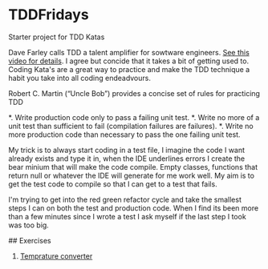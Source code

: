 # TDDFridays

Starter project for TDD Katas

Dave Farley calls TDD a talent amplifier for sowtware engineers. [See this video for details](https://www.youtube.com/watch?app=desktop&v=ln4WnxX-wrw). I agree but concide that it takes a bit of getting used to. Coding Kata's are a great way to practice and make the TDD technique a habit you take into all coding endeadvours. 

Robert C. Martin (“Uncle Bob”) provides a concise set of rules for practicing TDD

*. Write production code only to pass a failing unit test.
*. Write no more of a unit test than sufficient to fail (compilation failures are failures).
*. Write no more production code than necessary to pass the one failing unit test.

My trick is to always start coding in a test file, I imagine the code I want already exists and type it in, when the IDE underlines errors I create the bear minium that will make the code compile. Empty classes, functions that return null or whatever the IDE will generate for me work well. My aim is to get the test code to compile so that I can get to a test that fails.

I'm trying to get into the red green refactor cycle and take the smallest steps I can on both the test and production code. When I find its been more than a few minutes since I wrote a test I ask myself if the last step I took was too big.

## Exercises

1. [Temprature converter](01_temparature_converter.md)
